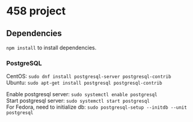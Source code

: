 # 458 project

## Dependencies
```npm install``` to install dependencies.  

### PostgreSQL

CentOS: ```sudo dnf install postgresql-server postgresql-contrib```  
Ubuntu: ```sudo apt-get install postgresql postgresql-contrib```  

Enable postgresql server: ```sudo systemctl enable postgresql```  
Start postgresql server: ```sudo systemctl start postgresql```  
For Fedora, need to initialize db: ```sudo postgresql-setup --initdb --unit postgresql```  

